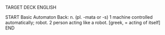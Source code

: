 TARGET DECK
ENGLISH

START
Basic
Automaton
Back: n. (pl. -mata or -s) 1 machine controlled automatically; robot. 2 person acting like a robot. [greek, = acting of itself]
END
